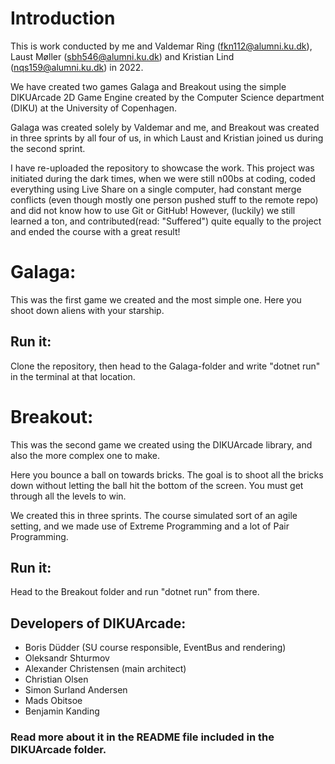 # Introduction
This is work conducted by me and Valdemar Ring (fkn112@alumni.ku.dk), Laust Møller (sbh546@alumni.ku.dk) and Kristian Lind (nqs159@alumni.ku.dk) in 2022. 

We have created two games Galaga and Breakout using the simple DIKUArcade 2D Game Engine created by the Computer Science department (DIKU) at the University of Copenhagen.

Galaga was created solely by Valdemar and me, and Breakout was created in three sprints by all four of us, in which Laust and Kristian joined us during the second sprint.

I have re-uploaded the repository to showcase the work. This project was initiated during the dark times, when we were still n00bs at coding, coded everything using Live Share on a single computer, had constant merge conflicts (even though mostly one person pushed stuff to the remote repo) and did not know how to use Git or GitHub! However, (luckily) we still learned a ton, and contributed(read: "Suffered") quite equally to the project and ended the course with a great result! 

# Galaga:

This was the first game we created and the most simple one. Here you shoot down aliens with your starship.

## Run it:
Clone the repository, then head to the Galaga-folder and write "dotnet run" in the terminal at that location.

# Breakout:
This was the second game we created using the DIKUArcade library, and also the more complex one to make.

Here you bounce a ball on towards bricks. The goal is to shoot all the bricks down without letting the ball hit the bottom of the screen. You must get through all the levels to win. 

We created this in three sprints. The course simulated sort of an agile setting, and we made use of Extreme Programming and a lot of Pair Programming.

## Run it:

Head to the Breakout folder and run "dotnet run" from there. 


## Developers of DIKUArcade:

* Boris Düdder (SU course responsible, EventBus and rendering)
* Oleksandr Shturmov
* Alexander Christensen (main architect)
* Christian Olsen
* Simon Surland Andersen
* Mads Obitsoe
* Benjamin Kanding

### Read more about it in the README file included in the DIKUArcade folder.
